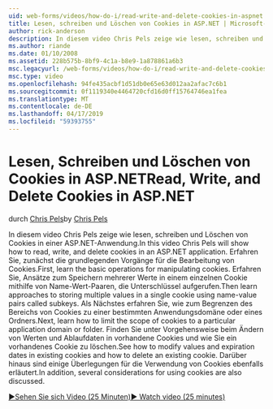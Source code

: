```yaml
---
uid: web-forms/videos/how-do-i/read-write-and-delete-cookies-in-aspnet
title: Lesen, schreiben und Löschen von Cookies in ASP.NET | Microsoft-Dokumentation
author: rick-anderson
description: In diesem video Chris Pels zeige wie lesen, schreiben und Löschen von Cookies in einer ASP.NET-Anwendung. Erfahren Sie, zunächst die grundlegenden Vorgänge für die Bearbeitung von Cooki...
ms.author: riande
ms.date: 01/10/2008
ms.assetid: 228b575b-8bf9-4c1a-b8e9-1a878861a6b3
msc.legacyurl: /web-forms/videos/how-do-i/read-write-and-delete-cookies-in-aspnet
msc.type: video
ms.openlocfilehash: 94fe435acbf1d51db0e65e63d012aa2afac7c6b1
ms.sourcegitcommit: 0f1119340e4464720cfd16d0ff15764746ea1fea
ms.translationtype: MT
ms.contentlocale: de-DE
ms.lasthandoff: 04/17/2019
ms.locfileid: "59393755"
---
```

# <a name="read-write-and-delete-cookies-in-aspnet"></a><span data-ttu-id="424bf-104">Lesen, Schreiben und Löschen von Cookies in ASP.NET</span><span class="sxs-lookup"><span data-stu-id="424bf-104">Read, Write, and Delete Cookies in ASP.NET</span></span>

<span data-ttu-id="424bf-105">durch [Chris Pels](https://twitter.com/chrispels)</span><span class="sxs-lookup"><span data-stu-id="424bf-105">by [Chris Pels](https://twitter.com/chrispels)</span></span>

<span data-ttu-id="424bf-106">In diesem video Chris Pels zeige wie lesen, schreiben und Löschen von Cookies in einer ASP.NET-Anwendung.</span><span class="sxs-lookup"><span data-stu-id="424bf-106">In this video Chris Pels will show how to read, write, and delete cookies in an ASP.NET application.</span></span> <span data-ttu-id="424bf-107">Erfahren Sie, zunächst die grundlegenden Vorgänge für die Bearbeitung von Cookies.</span><span class="sxs-lookup"><span data-stu-id="424bf-107">First, learn the basic operations for manipulating cookies.</span></span> <span data-ttu-id="424bf-108">Erfahren Sie, Ansätze zum Speichern mehrerer Werte in einem einzelnen Cookie mithilfe von Name-Wert-Paaren, die Unterschlüssel aufgerufen.</span><span class="sxs-lookup"><span data-stu-id="424bf-108">Then learn approaches to storing multiple values in a single cookie using name-value pairs called subkeys.</span></span> <span data-ttu-id="424bf-109">Als Nächstes erfahren Sie, wie zum Begrenzen des Bereichs von Cookies zu einer bestimmten Anwendungsdomäne oder eines Ordners.</span><span class="sxs-lookup"><span data-stu-id="424bf-109">Next, learn how to limit the scope of cookies to a particular application domain or folder.</span></span> <span data-ttu-id="424bf-110">Finden Sie unter Vorgehensweise beim Ändern von Werten und Ablaufdaten in vorhandene Cookies und wie Sie ein vorhandenes Cookie zu löschen.</span><span class="sxs-lookup"><span data-stu-id="424bf-110">See how to modify values and expiration dates in existing cookies and how to delete an existing cookie.</span></span> <span data-ttu-id="424bf-111">Darüber hinaus sind einige Überlegungen für die Verwendung von Cookies ebenfalls erläutert.</span><span class="sxs-lookup"><span data-stu-id="424bf-111">In addition, several considerations for using cookies are also discussed.</span></span>

[<span data-ttu-id="424bf-112">&#9654;Sehen Sie sich Video (25 Minuten)</span><span class="sxs-lookup"><span data-stu-id="424bf-112">&#9654; Watch video (25 minutes)</span></span>](https://channel9.msdn.com/Blogs/ASP-NET-Site-Videos/read-write-and-delete-cookies-in-aspnet)
